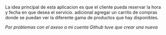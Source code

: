 La idea principal de esta aplicacion es que el cliente pueda reservar la hora y fecha en que desea el servicio.
adicional agregar un carrito de compras donde se puedan ver la diferente gama de productos que hay disponibles.


*Por problemas con el axeso a mi cuenta Github tuve que crear una nueva*
